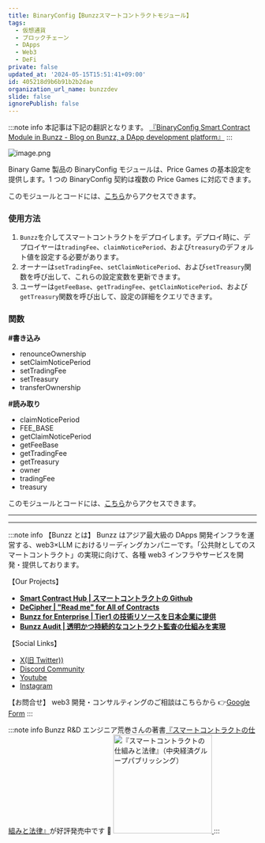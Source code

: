 ```yaml
---
title: BinaryConfig【Bunzzスマートコントラクトモジュール】
tags:
  - 仮想通貨
  - ブロックチェーン
  - DApps
  - Web3
  - DeFi
private: false
updated_at: '2024-05-15T15:51:41+09:00'
id: 405218d9b6b91b2b2dae
organization_url_name: bunzzdev
slide: false
ignorePublish: false
---
```


:::note info
本記事は下記の翻訳となります。
[『BinaryConfig Smart Contract Module in Bunzz - Blog on Bunzz, a DApp development platform』](https://blog.bunzz.dev/binaryconfig-smart-contract-module-in-bunzz/)
:::

![image.png](https://qiita-image-store.s3.ap-northeast-1.amazonaws.com/0/1926720/cb70cab0-e55e-a96f-76bb-75ec0530f86d.png)

Binary Game 製品の BinaryConfig モジュールは、Price Games の基本設定を提供します。1 つの BinaryConfig 契約は複数の Price Games に対応できます。

このモジュールとコードには、[こちら](https://bit.ly/3AbtMcA)からアクセスできます。

### 使用方法

1. `Bunzz`を介してスマートコントラクトをデプロイします。デプロイ時に、デプロイヤーは`tradingFee`、`claimNoticePeriod`、および`treasury`のデフォルト値を設定する必要があります。
2. オーナーは`setTradingFee`、`setClaimNoticePeriod`、および`setTreasury`関数を呼び出して、これらの設定変数を更新できます。
3. ユーザーは`getFeeBase`、`getTradingFee`、`getClaimNoticePeriod`、および`getTreasury`関数を呼び出して、設定の詳細をクエリできます。

### 関数

**#書き込み**

- renounceOwnership
- setClaimNoticePeriod
- setTradingFee
- setTreasury
- transferOwnership

**#読み取り**

- claimNoticePeriod
- FEE_BASE
- getClaimNoticePeriod
- getFeeBase
- getTradingFee
- getTreasury
- owner
- tradingFee
- treasury

このモジュールとコードには、[こちら](https://bit.ly/3AbtMcA)からアクセスできます。

---

---

:::note info
【Bunzz とは】
Bunzz はアジア最大級の DApps 開発インフラを運営する、web3×LLM におけるリーディングカンパニーです。「公共財としてのスマートコントラクト」の実現に向けて、各種 web3 インフラやサービスを開発・提供しております。

【Our Projects】

- **[Smart Contract Hub | スマートコントラクトの Github](https://www.bunzz.dev/)**
- **[DeCipher | "Read me" for All of Contracts](https://www.bunzz.dev/decipher)**
- **[Bunzz for Enterprise | Tier1 の技術リソースを日本企業に提供](https://enterprise.bunzz.dev/ja)**
- **[Bunzz Audit | 透明かつ持続的なコントラクト監査の仕組みを実現](hhttps://www.bunzz.dev/audit)**

【Social Links】

- [X(旧 Twitter))](https://twitter.com/BunzzDev)
- [Discord Community](https://t.co/6hHgssJdvW)
- [Youtube](https://www.youtube.com/@bunzzdev)
- [Instagram](https://www.instagram.com/bunzzdev/)

【お問合せ】
web3 開発・コンサルティングのご相談はこちらから 👉[Google Form](https://forms.gle/4tgQjWSw2MMMZW6E6)
:::

:::note info
Bunzz R&D エンジニア荒巻さんの著書[『スマートコントラクトの仕組みと法律』](https://amzn.to/3V03sNH)が好評発売中です 📕
<a href="https://amzn.to/3V03sNH" rel="nofollow" referrerpolicy="no-referrer-when-downgrade">
<img
    src="https://m.media-amazon.com/images/I/81wopoZ1K4L._SY522_.jpg"
    alt="『スマートコントラクトの仕組みと法律』（中央経済グループパブリッシング）"
    width="200px"
    height="auto"
    Style="border: 0px;"
  />
</a>
:::
